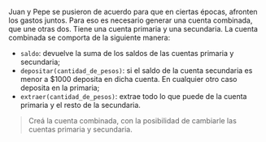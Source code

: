Juan y Pepe se pusieron de acuerdo para que en ciertas épocas, afronten los gastos juntos. Para eso es necesario generar una cuenta combinada, que une otras dos. Tiene una cuenta primaria y una secundaria. La cuenta combinada se comporta de la siguiente manera:

* `saldo`: devuelve la suma de los saldos de las cuentas primaria y secundaria;
* `depositar(cantidad_de_pesos)`: si el saldo de la cuenta secundaria es menor a $1000 deposita en dicha cuenta. En cualquier otro caso deposita en la primaria;
* `extraer(cantidad_de_pesos)`: extrae todo lo que puede de la cuenta primaria y el resto de la secundaria.

> Creá la cuenta combinada, con la posibilidad de cambiarle las cuentas primaria y secundaria.